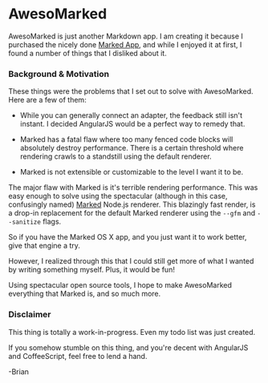 # AwesoMarked

AwesoMarked is just another Markdown app.  I am creating it because I purchased the nicely done [Marked App](http://markedapp.com/), and while I enjoyed it at first, I found a number of things that I disliked about it.

### Background & Motivation

These things were the problems that I set out to solve with AwesoMarked. Here are a few of them:

- While you can generally connect an adapter, the feedback still isn't instant.  I decided AngularJS would be a perfect way to remedy that.

- Marked has a fatal flaw where too many fenced code blocks will absolutely destroy performance.  There is a certain threshold where rendering crawls to a standstill using the default renderer.

- Marked is not extensible or customizable to the level I want it to be.

The major flaw with Marked is it's terrible rendering performance.  This was easy enough to solve using the spectacular (although in this case, confusingly named) [Marked](https://github.com/chjj/marked) Node.js renderer. This blazingly fast render, is a drop-in replacement for the default Marked renderer using the `--gfm` and `--sanitize` flags.

So if you have the Marked OS X app, and you just want it to work better, give that engine a try.

However, I realized through this that I could still get more of what I wanted by writing something myself. Plus, it would be fun!

Using spectacular open source tools, I hope to make AwesoMarked everything that Marked is, and so much more.

### Disclaimer

This thing is totally a work-in-progress.  Even my todo list was just created.

If you somehow stumble on this thing, and you're decent with AngularJS and CoffeeScript, feel free to lend a hand.

-Brian